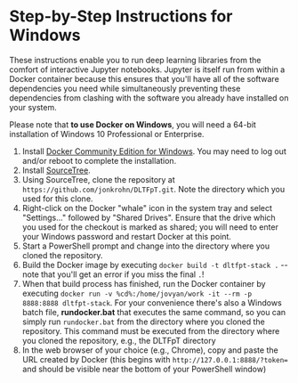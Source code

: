 # Step-by-Step Instructions for Windows

These instructions enable you to run deep learning libraries from the comfort of interactive Jupyter notebooks. Jupyter is itself run from within a Docker container because this ensures that you'll have all of the software dependencies you need while simultaneously preventing these dependencies from clashing with the software you already have installed on your system.

Please note that **to use Docker on Windows**, you will need a 64-bit installation of Windows 10 Professional or Enterprise.

1. Install [Docker Community Edition for Windows](https://store.docker.com/editions/community/docker-ce-desktop-windows). You may need to log out and/or reboot to complete the installation.
2. Install [SourceTree](https://www.sourcetreeapp.com/).
3. Using SourceTree, clone the repository at `https://github.com/jonkrohn/DLTFpT.git`. Note the directory which you used for this clone.
4. Right-click on the Docker "whale" icon in the system tray and select "Settings..." followed by "Shared Drives". Ensure that the drive which you used for the checkout is marked as shared; you will need to enter your Windows password and restart Docker at this point.
5. Start a PowerShell prompt and change into the directory where you cloned the repository.
6. Build the Docker image by executing `docker build -t dltfpt-stack .` -- note that you'll get an error if you miss the final `.`! 
7. When that build process has finished, run the Docker container by executing `docker run -v %cd%:/home/jovyan/work -it --rm -p 8888:8888 dltfpt-stack`. For your convenience there's also a Windows batch file, **rundocker.bat** that executes the same command, so you can simply run `rundocker.bat` from the directory where you cloned the repository. This command must be executed from the directory where you cloned the repository, e.g., the DLTFpT directory
8. In the web browser of your choice (e.g., Chrome), copy and paste the URL created by Docker (this begins with `http://127.0.0.1:8888/?token=` and should be visible near the bottom of your PowerShell window)
